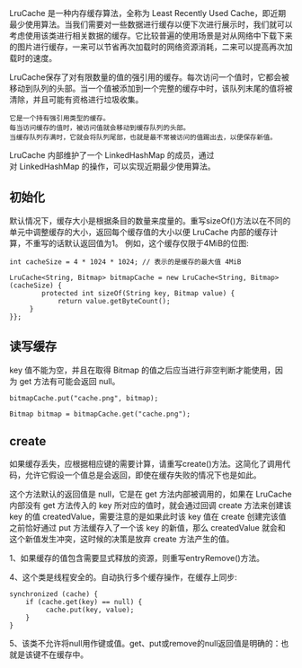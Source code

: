 

LruCache 是一种内存缓存算法，全称为 Least Recently Used Cache，即近期最少使用算法。当我们需要对一些数据进行缓存以便下次进行展示时，我们就可以考虑使用该类进行相关数据的缓存。它比较普遍的使用场景是对从网络中下载下来的图片进行缓存，一来可以节省再次加载时的网络资源消耗，二来可以提高再次加载时的速度。

LruCache保存了对有限数量的值的强引用的缓存。每次访问一个值时，它都会被移动到队列的头部。当一个值被添加到一个完整的缓存中时，该队列末尾的值将被清除，并且可能有资格进行垃圾收集。
```
它是一个持有强引用类型的缓存。
每当访问缓存的值时，被访问值就会移动到缓存队列的头部。
当缓存队列存满时，它就会将队列尾部，也就是最不常被访问的值踢出去，以便保存新值。
```

LruCache 内部维护了一个 LinkedHashMap 的成员，通过对 LinkedHashMap 的操作，可以实现近期最少使用算法。


## 初始化

默认情况下，缓存大小是根据条目的数量来度量的。重写sizeOf()方法以在不同的单元中调整缓存的大小，返回每个缓存值的大小以便 LruCache 内部的缓存计算，不重写的话默认返回值为1。
例如，这个缓存仅限于4MiB的位图:
```
int cacheSize = 4 * 1024 * 1024; // 表示的是缓存的最大值 4MiB 

LruCache<String, Bitmap> bitmapCache = new LruCache<String, Bitmap>(cacheSize) {
		protected int sizeOf(String key, Bitmap value) {
     		return value.getByteCount();
     }
}};
```
## 读写缓存

key 值不能为空，并且在取得 Bitmap 的值之后应当进行非空判断才能使用，因为 get 方法有可能会返回 null。

```
bitmapCache.put("cache.png", bitmap);
```


```
Bitmap bitmap = bitmapCache.get("cache.png");
```
## create


如果缓存丢失，应根据相应键的需要计算，请重写create()方法。这简化了调用代码，允许它假设一个值总是会返回，即使在缓存失败的情况下也是如此。

这个方法默认的返回值是 null，它是在 get 方法内部被调用的，如果在 LruCache 内部没有 get 方法传入的 key 所对应的值时，就会通过回调 create 方法来创建该 key 的值 createdValue，需要注意的是如果此时该 key 值在 create 创建完该值之前恰好通过 put 方法缓存入了一个该 key 的新值，那么 createdValue 就会和这个新值发生冲突，这时候的决策是放弃 create 方法产生的值。



1、如果缓存的值包含需要显式释放的资源，则重写entryRemove()方法。


4、这个类是线程安全的。自动执行多个缓存操作，在缓存上同步:
```
synchronized (cache) {
    if (cache.get(key) == null) {
         cache.put(key, value);
    }
}
```

5、该类不允许将null用作键或值。get、put或remove的null返回值是明确的：也就是该键不在缓存中。


